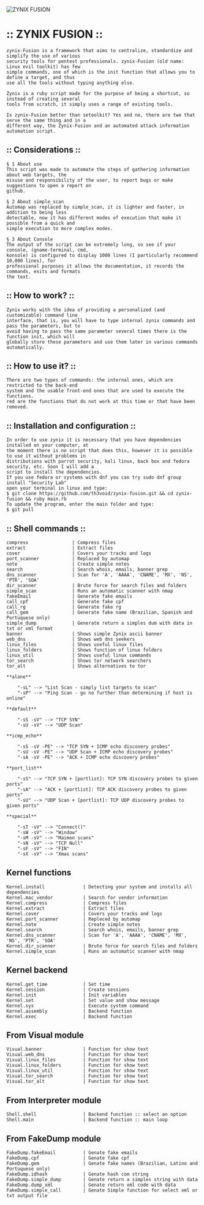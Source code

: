![ZYNIX FUSION](https://user-images.githubusercontent.com/36008397/110006679-b4ae7d80-7cf8-11eb-99a4-bc3dcb813ae8.png)

#   :: ZYNIX FUSION ::

    zynix-Fusion is a framework that aims to centralize, standardize and simplify the use of various
    security tools for pentest professionals. zynix-Fusion (old name: Linux evil toolkit) has few
    simple commands, one of which is the init function that allows you to define a target, and thus
    use all the tools without typing anything else.

    Zynix is a ruby script made for the purpose of being a shortcut, so instead of creating several
    tools from scratch, it simply uses a range of existing tools.

    Is zynix-Fusion better than setoolkit? Yes and no, there are two that serve the same thing and in a
    different way, the Zynix-Fusion and an automated attack information automation script.

## :: Considerations ::

    § 1 About use
    This script was made to automate the steps of gathering information about web targets, the
    misuse and responsibility of the user, to report bugs or make suggestions to open a report on
    github.
    
    § 2 About simple_scan
    Automap was replaced by simple_scan, it is lighter and faster, in addition to being less
    detectable, now it has different modes of execution that make it possible from a quick and
    simple execution to more complex modes.
    
    § 3 About Console
    The output of the script can be extremely long, so see if your console, (gnome-terminal, cmd,
    konsole) is configured to display 1000 lines (I particularly recommend 10,000 lines), for
    professional purposes it allows the documentation, it records the commands, exits and formats
    the text.
    
##  :: How to work? ::
  
    Zynix works with the idea of providing a personalized (and customizable) command line
    interface, that is, you will have to type internal zynix commands and pass the parameters, but to
    avoid having to pass the same parameter several times there is the function init, which will
    globally store these parameters and use them later in various commands automatically.
    
##  :: How to use it? ::

    There are two types of commands: the internal ones, which are restricted to the back-end
    system and the usable front-end ones that are used to execute the functions.
    red are the functions that do not work at this time or that have been removed.
    
##  :: Installation and configuration ::

    In order to use zynix it is necessary that you have dependencies installed on your computer, at
    the moment there is no script that does this, however it is possible to use it without problems in
    distributions with parrot security, kali linux, back box and fedora security, etc. Soon I will add a
    script to install the dependencies.
    If you use fedora or systems with dnf you can try sudo dnf group install "Security Lab"
    open your terminal in linux and type:
    $ git clone https://github.com/th3void/zynix-fusion.git && cd zynix-fusion && ruby main.rb
    To update the program, enter the main folder and type:
    $ git pull

##  :: Shell commands ::

    compress                | Compress files
    extract                 | Extract files
    cover                   | Covers your tracks and logs
    port_scanner            | Replaced by automap
    note                    | Create simple notes
    search                  | Search whois, emails, banner grep
    dns_scanner             | Scan for 'A', 'AAAA', 'CNAME', 'MX', 'NS', 'PTR', 'SOA'
    dir_scanner             | Brute force for search files and folders
    simple_scan             | Runs an automatic scanner with nmap
    fakeEmail               | Generate fake emails
    call_cpf                | Generate fake cpf
    call_rg                 | Generate fake rg
    call_gem                | Generate fake name (Brazilian, Spanish and Portuquese only)
    simple_dump             | Generate return a simples dum with data in txt or xml format
    banner                  | Shows simple Zynix ascii banner
    web_dns                 | Shows web dns seekers
    linux_files             | Shows useful linux files
    linux_folders           | Shows function of linux folders
    linux_util              | Shows useful linux commands
    tor_search              | Shows tor network searchers
    tor_alt                 | Shows alternatives to tor

    **alone**

        "-sL" --> "List Scan - simply list targets to scan"
        "-sP" --> "Ping Scan - go no further than determining if host is online"

    **default**

        "-sS -sV" --> "TCP SYN"
        "-sU -sV" --> "UDP Scan"

    **icmp_echo**

        "-sS -sV -PE" --> "TCP SYN + ICMP echo discovery probes"
        "-sU -sV -PE" --> "UDP Scan + ICMP echo discovery probes"
        "-sA -sV -PE" --> "ACK + ICMP echo discovery probes"

    **port_list**

        "-sS" --> "TCP SYN + [portlist]: TCP SYN discovery probes to given ports"
        "-sA" --> "ACK + [portlist]: TCP ACK discovery probes to given ports"
        "-sU" --> "UDP Scan + [portlist]: TCP UDP discovery probes to given ports"

    **special**

        "-sT -sV" --> "Connect()"
        "-sW -sV" --> "Window"
        "-sM -sV" --> "Maimon scans"
        "-sN -sV" --> "TCP Null"
        "-sF -sV" --> "FIN"
        "-sX -sV" --> "Xmas scans"

## Kernel functions

    Kernel.install              | Detecting your system and installs all dependencies
    Kernel.mac_vendor           | Search for vendor information
    Kernel.compress             | Compress files
    Kernel.extract              | Extract files
    Kernel.cover                | Covers your tracks and logs 
    Kernel.port_scanner         | Repleced by automap
    Kernel.note                 | Create simple notes
    Kernel.search               | Search whois, emails, banner grep
    Kernel.dns_scanner          | Scan for 'A', 'AAAA', 'CNAME', 'MX', 'NS', 'PTR', 'SOA'
    Kernel.dir_scanner          | Brute force for search files and folders
    Kernel.simple_scan          | Runs an automatic scanner with nmap 

## Kernel  backend

    Kernel.get_time             | Set time
    Kernel.session              | Create sessions
    Kernel.init                 | Init variables
    Kernel.set                  | Set value and show message
    Kernel.sys                  | Execute system command
    Kernel.assembly             | Backend function
    Kernel.exec                 | Backend function 

## From Visual module

    Visual.banner               | Function for show text 
    Visual.web_dns              | Function for show text
    Visual.linux_files          | Function for show text
    Visual.linux_folders        | Function for show text
    Visual.linux_util           | Function for show text
    Visual.tor_search           | Function for show text
    Visual.tor_alt              | Function for show text

## From Interpreter module

    Shell.shell                 | Backend function :: select an option
    Shell.main                  | Backend function :: main loop

## From FakeDump module

    FakeDump.fakeEmail          | Genate fake emails
    FakeDump.cpf                | Genate fake cpf
    FakeDump.gem                | Genate fake names (Brazilian, Latino and Portuquese only)
    FakeDump.idhash             | Genate hash com string
    FakeDump.simple_dump        | Genate return a simples string with data
    FakeDump.dump_xml           | Genate return xml code with data
    FakeDump.simple_call        | Genate Simple function for select xml or txt output file
